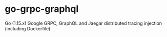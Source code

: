 # go-grpc-graphql
Go (1.15.x) Google GRPC, GraphQL and Jaegar distributed tracing injection (including Dockerfile)
